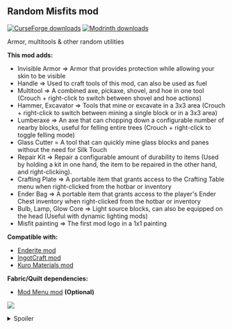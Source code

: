 <h2><strong>Random Misfits mod</strong></h2>
<p><a href="https://www.curseforge.com/minecraft/mc-mods/random-misfits"><img src="https://cf.way2muchnoise.eu/full_1057489_downloads.svg?badge_style=flat" alt="CurseForge downloads" /></a> <a href="https://modrinth.com/mod/random-misfits"><img src="https://img.shields.io/badge/dynamic/json?color=2d2d2d&amp;colorA=17b85a&amp;style=flat-square&amp;label=&amp;suffix= downloads&amp;query=downloads&amp;url=https://api.modrinth.com/v2/project/sdjh3tKn&amp;logo=modrinth&amp;logoColor=2d2d2d" alt="Modrinth downloads" /></a></p>

Armor, multitools & other random utilities

<strong>This mod adds:</strong>

- Invisible Armor => Armor that provides protection while allowing your skin to be visible
- Handle => Used to craft tools of this mod, can also be used as fuel
- Multitool => A combined axe, pickaxe, shovel, and hoe in one tool (Crouch + right-click to switch between shovel and hoe actions)
- Hammer, Excavator => Tools that mine or excavate in a 3x3 area (Crouch + right-click to switch between mining a single block or in a 3x3 area)
- Lumberaxe => An axe that can chopping down a configurable number of nearby blocks, useful for felling entire trees (Crouch + right-click to toggle felling mode)
- Glass Cutter = A tool that can quickly mine glass blocks and panes without the need for Silk Touch
- Repair Kit => Repair a configurable amount of durability to items (Used by holding a kit in one hand, the item to be repaired in the other hand, and right-clicking).
- Crafting Plate => A portable item that grants access to the Crafting Table menu when right-clicked from the hotbar or inventory
- Ender Bag => A portable item that grants access to the player's Ender Chest inventory when right-clicked from the hotbar or inventory
- Bulb, Lamp, Glow Core => Light source blocks, can also be equipped on the head (Useful with dynamic lighting mods)
- Misfit painting => The first mod logo in a 1x1 painting

<strong>Compatible with:</strong>

- <a href="https://www.curseforge.com/minecraft/mc-mods/enderite-mod-for-forge" target="_blank">Enderite mod</a>
- <a href="https://www.curseforge.com/minecraft/mc-mods/ingotcraft" target="_blank">IngotCraft mod</a>
- <a href="https://www.curseforge.com/minecraft/mc-mods/kuro-materials" target="_blank">Kuro Materials mod</a>

<strong>Fabric/Quilt dependencies:</strong>

- <a href="https://modrinth.com/mod/modmenu" target="_blank">Mod Menu mod</a> <strong>(Optional)</strong>

<img src="https://cdn.modrinth.com/data/sdjh3tKn/images/e0a51c70c4522747de6ef739dffe18e2b38c2f89.png"><br>

<details>
  <summary>Spoiler</summary>

<img src="https://cdn.modrinth.com/data/sdjh3tKn/images/4d5962564dedc0c7fdcc45829f9cc683d0ab9e47.png" width="500">

</details>